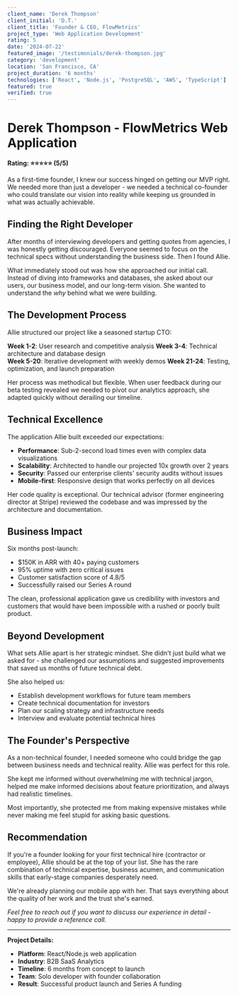 ```yaml
---
client_name: 'Derek Thompson'
client_initial: 'D.T.'
client_title: 'Founder & CEO, FlowMetrics'
project_type: 'Web Application Development'
rating: 5
date: '2024-07-22'
featured_image: '/testimonials/derek-thompson.jpg'
category: 'development'
location: 'San Francisco, CA'
project_duration: '6 months'
technologies: ['React', 'Node.js', 'PostgreSQL', 'AWS', 'TypeScript']
featured: true
verified: true
---
```


# Derek Thompson - FlowMetrics Web Application

**Rating: ⭐⭐⭐⭐⭐ (5/5)**

As a first-time founder, I knew our success hinged on getting our MVP right. We needed more than just a developer - we needed a technical co-founder who could translate our vision into reality while keeping us grounded in what was actually achievable.

## Finding the Right Developer

After months of interviewing developers and getting quotes from agencies, I was honestly getting discouraged. Everyone seemed to focus on the technical specs without understanding the business side. Then I found Allie.

What immediately stood out was how she approached our initial call. Instead of diving into frameworks and databases, she asked about our users, our business model, and our long-term vision. She wanted to understand the _why_ behind what we were building.

## The Development Process

Allie structured our project like a seasoned startup CTO:

**Week 1-2**: User research and competitive analysis
**Week 3-4**: Technical architecture and database design  
**Week 5-20**: Iterative development with weekly demos
**Week 21-24**: Testing, optimization, and launch preparation

Her process was methodical but flexible. When user feedback during our beta testing revealed we needed to pivot our analytics approach, she adapted quickly without derailing our timeline.

## Technical Excellence

The application Allie built exceeded our expectations:

- **Performance**: Sub-2-second load times even with complex data visualizations
- **Scalability**: Architected to handle our projected 10x growth over 2 years
- **Security**: Passed our enterprise clients' security audits without issues
- **Mobile-first**: Responsive design that works perfectly on all devices

Her code quality is exceptional. Our technical advisor (former engineering director at Stripe) reviewed the codebase and was impressed by the architecture and documentation.

## Business Impact

Six months post-launch:

- $150K in ARR with 40+ paying customers
- 95% uptime with zero critical issues
- Customer satisfaction score of 4.8/5
- Successfully raised our Series A round

The clean, professional application gave us credibility with investors and customers that would have been impossible with a rushed or poorly built product.

## Beyond Development

What sets Allie apart is her strategic mindset. She didn't just build what we asked for - she challenged our assumptions and suggested improvements that saved us months of future technical debt.

She also helped us:

- Establish development workflows for future team members
- Create technical documentation for investors
- Plan our scaling strategy and infrastructure needs
- Interview and evaluate potential technical hires

## The Founder's Perspective

As a non-technical founder, I needed someone who could bridge the gap between business needs and technical reality. Allie was perfect for this role.

She kept me informed without overwhelming me with technical jargon, helped me make informed decisions about feature prioritization, and always had realistic timelines.

Most importantly, she protected me from making expensive mistakes while never making me feel stupid for asking basic questions.

## Recommendation

If you're a founder looking for your first technical hire (contractor or employee), Allie should be at the top of your list. She has the rare combination of technical expertise, business acumen, and communication skills that early-stage companies desperately need.

We're already planning our mobile app with her. That says everything about the quality of her work and the trust she's earned.

_Feel free to reach out if you want to discuss our experience in detail - happy to provide a reference call._

---

**Project Details:**

- **Platform**: React/Node.js web application
- **Industry**: B2B SaaS Analytics
- **Timeline**: 6 months from concept to launch
- **Team**: Solo developer with founder collaboration
- **Result**: Successful product launch and Series A funding
